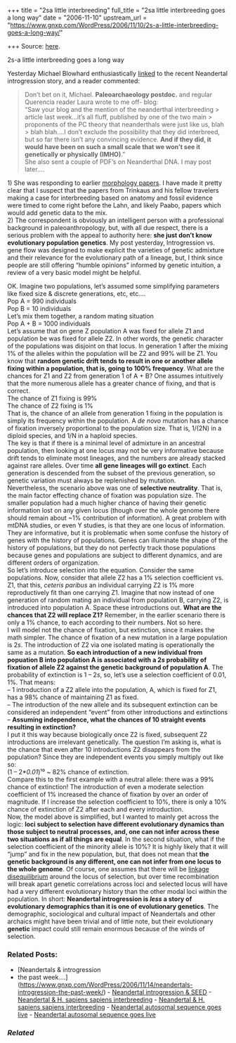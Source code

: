 +++
title = "2sa little interbreeding"
full_title = "2sa little interbreeding goes a long way"
date = "2006-11-10"
upstream_url = "https://www.gnxp.com/WordPress/2006/11/10/2s-a-little-interbreeding-goes-a-long-way/"

+++
Source: [here](https://www.gnxp.com/WordPress/2006/11/10/2s-a-little-interbreeding-goes-a-long-way/).

2s-a little interbreeding goes a long way

Yesterday Michael Blowhard enthusiastically [linked](http://www.2blowhards.com/archives/2006/11/interbreeding.html#003530) to the recent Neandertal introgression story, and a reader commented:

> Don’t bet on it, Michael. **Paleoarchaeology postdoc.** and regular Querencia reader Laura wrote to me off- blog:  
> “Saw your blog and the mention of the neanderthal interbreeding > article last week…it’s all fluff, published by one of the two main > proponents of the PC theory that neanderthals were just like us, blah > blah blah….I don’t exclude the possibility that they did interbreed, but so far there isn’t any convincing evidence. **And if they did, it would have been on such a small scale that we won’t see it genetically or physically (IMHO)**.”  
> She also sent a couple of PDF’s on Neanderthal DNA. I may post later….

1\) She was responding to earlier [morphology papers](https://stephenbodio.blogspot.com/2006/10/h-neanderthalensis-h-sapiens.html). I have made it pretty clear that I suspect that the papers from Trinkaus and his fellow travelers making a case for interbreeding based on anatomy and fossil evidence were timed to come right before the Lahn, and likely Paabo, papers which would add genetic data to the mix.  
2) The correspondent is obviously an intelligent person with a professional background in paleoanthropology, but, with all due respect, there is a serious problem with the appeal to authority here: **she just don’t know evolutionary population genetics**. My post yesterday, Introgression vs. gene flow was designed to make explicit the varieties of genetic admixture and their relevance for the evolutionary path of a lineage, but, I think since people are still offering “humble opinions” informed by genetic intuition, a review of a very basic model might be helpful.

  
OK. Imagine two populations, let’s assumed some simplifying parameters like fixed size & discrete generations, etc, etc….  
Pop A = 990 individuals  
Pop B = 10 individuals  
Let’s mix them together, a random mating situation  
Pop A + B = 1000 individuals  
Let’s assume that on gene Z population A was fixed for allele Z1 and population be was fixed for allele Z2. In other words, the genetic character of the populations was disjoint on that locus. In generation 1 after the mixing 1% of the alleles within the population will be Z2 and 99% will be Z1. You know that **random genetic drift tends to result in one or another allele fixing within a population, that is, going to 100% frequency**. What are the chances for Z1 and Z2 from generation 1 of A + B? One assumes intuitively that the more numerous allele has a greater chance of fixing, and that is correct.  
The chance of Z1 fixing is 99%  
The chance of Z2 fixing is 1%  
That is, the chance of an allele from generation 1 fixing in the population is simply its frequency within the population. A *de novo* mutation has a chance of fixation inversely proportional to the population size. That is, 1/(2N) in a diploid species, and 1/N in a haploid species.  
The key is that if there is a minimal level of admixture in an ancestral population, then looking at one locus may not be very informative because drift tends to eliminate most lineages, and the numbers are already stacked against rare alleles. Over time **all gene lineages will go extinct**. Each generation is descended from the subset of the previous generation, so genetic variation must always be replenished by mutation.  
Nevertheless, the scenario above was one of **selective neutrality**. That is, the main factor effecting chance of fixation was population size. The smaller population had a much higher chance of having their genetic information lost on any given locus (though over the whole genome there should remain about \~1% contribution of information). A great problem with mtDNA studies, or even Y studies, is that they are one locus of information. They are informative, but it is problematic when some confuse the history of genes with the history of populations. Genes can illuminate the shape of the history of populations, but they do not perfectly track those populations because genes and populations are subject to different dynamics, and are different orders of organization.  
So let’s introduce selection into the equation. Consider the same populations. Now, consider that allele Z2 has a 1% selection coefficient vs. Z1, that this, *ceteris paribus* an individual carrying Z2 is 1% more reproductively fit than one carrying Z1. Imagine that now instead of one generation of random mating an individual from population B, carrying Z2, is introduced into population A. Space these introductions out. **What are the chances that Z2 will replace Z1?** Remember, in the earlier scenario there is only a 1% chance, to each according to their numbers. Not so here.  
I will model not the chance of fixation, but extinction, since it makes the math simpler. The chance of fixation of a new mutation in a large population is 2*s*. The introduction of Z2 via one isolated mating is operationally the same as a mutation. **So each introduction of a new individual from popuation B into population A is associated with a 2*s* probability of fixation of allele Z2 against the genetic background of population A**. The probability of extinction is 1 – 2*s*, so, let’s use a selection coefficient of 0.01, 1%. That means:  
– 1 introduction of a Z2 allele into the population, A, which is fixed for Z1, has a 98% chance of maintaining Z1 as fixed.  
– The introduction of the new allele and its subsequent extinction can be considered an independent “event” from other introductions and extinctions  
– **Assuming independence, what the chances of 10 straight events resulting in extinction?**  
I put it this way because biologically once Z2 is fixed, subsequent Z2 introductions are irrelevant genetically. The question I’m asking is, what is the chance that even after 10 introductions Z2 disappears from the population? Since they are independent events you simply multiply out like so:  
(1 – 2\**0.01*)¹⁰ \~ 82% chance of extinction.  
Compare this to the first example with a neutral allele: there was a 99% chance of extinction! The introduction of even a moderate selection coefficient of 1% increased the chance of fixation by over an order of magnitude. If I increase the selection coefficient to 10%, there is only a 10% chance of extinction of Z2 after each and every introduction.  
Now, the model above is simplified, but I wanted to mainly get across the logic: **loci subject to selection have different evolutionary dynamics than those subject to neutral processes, and, one can not infer across these two situations as if all things are equal**. In the second situation, what if the selection coefficient of the minority allele is 10%? It is highly likely that it will “jump” and fix in the new population, but, that does not mean that **the genetic background is any different, one can not infer from one locus to the whole genome**. Of course, one assumes that there will be [linkage disequilibrium](https://en.wikipedia.org/wiki/Linkage_disequilibrium) around the locus of selection, but over time recombination will break apart genetic correlations across loci and selected locus will have had a very different evolutionary history than the other modal loci within the population. In short: **Neandertal introgression is *less* a story of evolutionary demographics than it is one of evolutionary genetics**. The demographic, sociological and cultural impact of Neandertals and other archaics might have been trivial and of little note, but their evolutionary **genetic** impact could still remain enormous because of the winds of selection.

### Related Posts:

- [Neandertals & introgression
- the past
  week....](https://www.gnxp.com/WordPress/2006/11/14/neandertals-introgression-the-past-week/) - [Neandertal introgression &
  SEED](https://www.gnxp.com/WordPress/2006/11/10/neandertal-introgression-seed/) - [Neandertal & H. sapiens sapiens
  interbreeding](https://www.gnxp.com/WordPress/2006/11/01/neandertal-h-sapiens-sapiens-interbreeding/) - [Neandertal & H. sapiens sapiens
  interbreeding](https://www.gnxp.com/WordPress/2006/10/31/neandertal-h-sapiens-sapiens-interbreeding/) - [Neandertal autosomal sequence goes
  live](https://www.gnxp.com/WordPress/2006/07/20/neandertal-autosomal-sequence-goes-live/) - [Neandertal autosomal sequence goes
  live](https://www.gnxp.com/WordPress/2006/07/20/neandertal-autosomal-sequence-goes-live/)

### *Related*

[](https://www.addtoany.com/add_to/facebook?linkurl=https%3A%2F%2Fwww.gnxp.com%2FWordPress%2F2006%2F11%2F10%2F2s-a-little-interbreeding-goes-a-long-way%2F&linkname=2s-a%20little%20interbreeding%20goes%20a%20long%20way "Facebook")[](https://www.addtoany.com/add_to/twitter?linkurl=https%3A%2F%2Fwww.gnxp.com%2FWordPress%2F2006%2F11%2F10%2F2s-a-little-interbreeding-goes-a-long-way%2F&linkname=2s-a%20little%20interbreeding%20goes%20a%20long%20way "Twitter")[](https://www.addtoany.com/add_to/email?linkurl=https%3A%2F%2Fwww.gnxp.com%2FWordPress%2F2006%2F11%2F10%2F2s-a-little-interbreeding-goes-a-long-way%2F&linkname=2s-a%20little%20interbreeding%20goes%20a%20long%20way "Email")[](https://www.addtoany.com/share)
